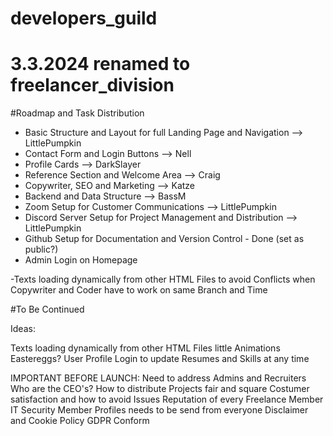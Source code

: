 # developers_guild
# 3.3.2024 renamed to freelancer_division
#Roadmap and Task Distribution

- Basic Structure and Layout for full Landing Page and Navigation --> LittlePumpkin
- Contact Form and Login Buttons --> Nell
- Profile Cards --> DarkSlayer
- Reference Section and Welcome Area --> Craig
- Copywriter, SEO and Marketing --> Katze
- Backend and Data Structure --> BassM
- Zoom Setup for Customer Communications --> LittlePumpkin
- Discord Server Setup for Project Management and Distribution --> LittlePumpkin
- Github Setup for Documentation and Version Control - Done (set as public?)
- Admin Login on Homepage

-Texts loading dynamically from other HTML Files to avoid Conflicts when Copywriter and Coder have to work on same Branch and Time

#To Be Continued

Ideas:

Texts loading dynamically from other HTML Files
little Animations
Eastereggs?
User Profile Login to update Resumes and Skills at any time

IMPORTANT BEFORE LAUNCH:
Need to address Admins and Recruiters
Who are the CEO's?
How to distribute Projects fair and square
Costumer satisfaction and how to avoid Issues
Reputation of every Freelance Member
IT Security
Member Profiles needs to be send from everyone
Disclaimer and Cookie Policy GDPR Conform
